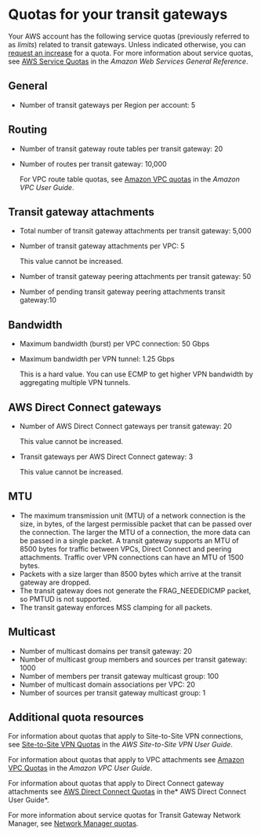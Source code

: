 # Quotas for your transit gateways<a name="transit-gateway-quotas"></a>

Your AWS account has the following service quotas \(previously referred to as *limits*\) related to transit gateways\. Unless indicated otherwise, you can [request an increase](https://console.aws.amazon.com/support/home#/case/create?issueType=service-limit-increase&limitType=vpc) for a quota\. For more information about service quotas, see [AWS Service Quotas](https://docs.aws.amazon.com/general/latest/gr/aws_service_limits.html) in the *Amazon Web Services General Reference*\.

## General<a name="general-quota"></a>
+ Number of transit gateways per Region per account: 5

## Routing<a name="general-quota"></a>
+ Number of transit gateway route tables per transit gateway: 20
+ Number of routes per transit gateway: 10,000

  For VPC route table quotas, see [Amazon VPC quotas](https://docs.aws.amazon.com/vpc/latest/userguide/amazon-vpc-limits.html) in the *Amazon VPC User Guide*\.

## Transit gateway attachments<a name="attachments-quota"></a>
+ Total number of transit gateway attachments per transit gateway: 5,000
+ Number of transit gateway attachments per VPC: 5

  This value cannot be increased\.
+ Number of transit gateway peering attachments per transit gateway: 50
+ Number of pending transit gateway peering attachments transit gateway:10

## Bandwidth<a name="bandwidth-quota"></a>
+ Maximum bandwidth \(burst\) per VPC connection: 50 Gbps
+ Maximum bandwidth per VPN tunnel: 1\.25 Gbps

  This is a hard value\. You can use ECMP to get higher VPN bandwidth by aggregating multiple VPN tunnels\.

## AWS Direct Connect gateways<a name="direct-connect-quota"></a>
+ Number of AWS Direct Connect gateways per transit gateway: 20

  This value cannot be increased\.
+ Transit gateways per AWS Direct Connect gateway: 3

  This value cannot be increased\.

## MTU<a name="mtu-quota"></a>
+  The maximum transmission unit \(MTU\) of a network connection is the size, in bytes, of the largest permissible packet that can be passed over the connection\. The larger the MTU of a connection, the more data can be passed in a single packet\. A transit gateway supports an MTU of 8500 bytes for traffic between VPCs, Direct Connect and peering attachments\. Traffic over VPN connections can have an MTU of 1500 bytes\. 
+ Packets with a size larger than 8500 bytes which arrive at the transit gateway are dropped\.
+ The transit gateway does not generate the FRAG\_NEEDEDICMP packet, so PMTUD is not supported\.
+ The transit gateway enforces MSS clamping for all packets\.

## Multicast<a name="multicast-quota"></a>
+ Number of multicast domains per transit gateway: 20
+ Number of multicast group members and sources per transit gateway: 1000
+ Number of members per transit gateway multicast group: 100
+ Number of multicast domain associations per VPC: 20
+ Number of sources per transit gateway multicast group: 1

## Additional quota resources<a name="additional-quota"></a>

For information about quotas that apply to Site\-to\-Site VPN connections, see [Site\-to\-Site VPN Quotas](https://docs.aws.amazon.com/vpn/latest/s2svpn/vpn-limits.html) in the *AWS Site\-to\-Site VPN User Guide*\.

For information about quotas that apply to VPC attachments see [Amazon VPC Quotas](https://docs.aws.amazon.com/vpc/latest/userguide/amazon-vpc-limits.html) in the *Amazon VPC User Guide*\.

For information about quotas that apply to Direct Connect gateway attachments see [AWS Direct Connect Quotas](https://docs.aws.amazon.com/directconnect/latest/UserGuide/limits.html) in the* AWS Direct Connect User Guide*\.

For more information about service quotas for Transit Gateway Network Manager, see [Network Manager quotas](how-network-manager-works.md#network-manager-limits)\.